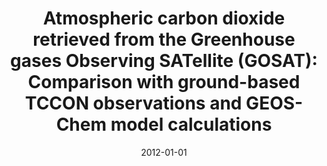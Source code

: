 ---
title: "Atmospheric carbon dioxide retrieved from the Greenhouse gases Observing SATellite (GOSAT): Comparison with ground-based TCCON observations and GEOS-Chem model calculations"
collection: publications
permalink: /publication/2012-01-01-Cogan2012
date: 2012-01-01
venue: 'Journal of Geophysical Research Atmospheres'
paperurl: 'https://doi.org/10.1029/2012JD018087'
citation: 'Cogan et al., <b>Atmospheric carbon dioxide retrieved from the Greenhouse gases Observing SATellite (GOSAT): Comparison with ground-based TCCON observations and GEOS-Chem model calculations</b>, Journal of Geophysical Research Atmospheres, 2012-01-01, 10.1029/2012JD018087'
---